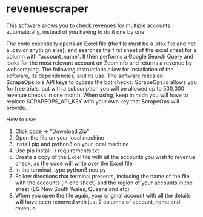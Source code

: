 # revenuescraper

This software allows you to check revenues for multiple accounts automatically, instead of you having to do it one by one.

The code essentially opens an Excel file (the file must be a .xlsx file and not a .csv or anythign else), and searches the first sheet of the excel sheet for a column with "account_name". It then performs a Google Search Query and looks for the most relevant account on ZoomInfo and returns a revenue by webscraping.
The following instructions allow for installation of the software, its dependencies, and its use. The software relies on ScrapeOps.io's API keys to bypass the bot checks. ScrapeOps.io allows you for free trials, but with a subscription you will be allowed up to 500,000 revenue checks in one month. When using, keep in midn you will have to replace SCRAPEOPS_API_KEY with your own key that ScrapeOps will provide.

How to use:
1. Click code -> "Download Zip"
2. Open the file on your local machine
3. Install pip and python3 on your local machine
4. Use pip install -r requirements.txt
5. Create a copy of the Excel file with all the accounts you wish to revenue check, as the code will write over the Excel file
6. In the terminal, type python3 neo.py
7. Follow directions that terminal presents, including the name of the file with the accounts (in one sheet) and the region of your accounts in the sheet (EG New South Wales, Queensland etc)
8. When you open the file again, your original account with all the details will have been removed with just 2 columns of account_name and revenue.
